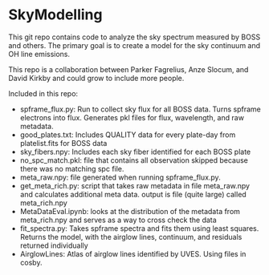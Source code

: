 # SkyModelling
This git repo contains code to analyze the sky spectrum measured by BOSS and others. The primary goal is to create a model for the sky continuum and OH line emissions.

This repo is a collaboration between Parker Fagrelius, Anze Slocum, and David Kirkby and could grow to include more people.

Included in this repo:
* spframe_flux.py: Run to collect sky flux for all BOSS data. Turns spframe electrons into flux. Generates pkl files for flux, wavelength, and raw metadata.
* good_plates.txt: Includes QUALITY data for every plate-day from platelist.fits for BOSS data
* sky_fibers.npy: Includes each sky fiber identified for each BOSS plate
* no_spc_match.pkl: file that contains all observation skipped because there was no matching spc file.
* meta_raw.npy: file generated when running spframe_flux.py. 
* get_meta_rich.py: script that takes raw metadata in file meta_raw.npy and calculates additional meta data. output is file (quite large) called meta_rich.npy 
* MetaDataEval.ipynb: looks at the distribution of the metadata from meta_rich.npy and serves as a way to cross check the data
* fit_spectra.py: Takes spframe spectra and fits them using least squares. Returns the model, with the airglow lines, continuum, and residuals returned individually
* AirglowLines: Atlas of airglow lines identified by UVES. Using files in cosby.


